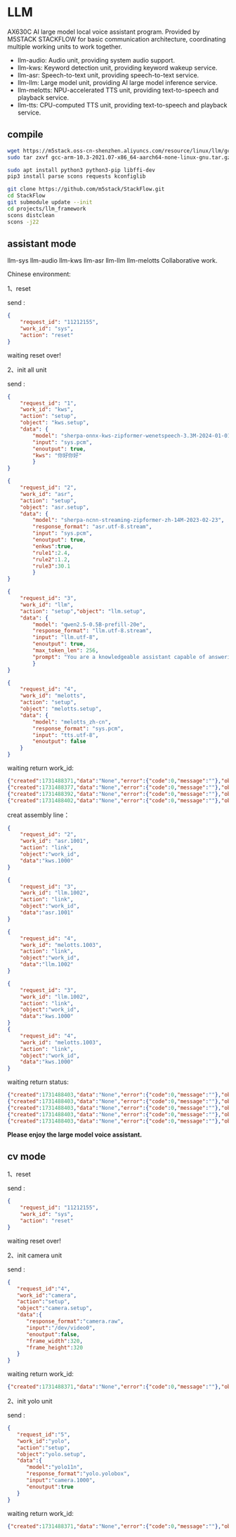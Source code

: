 # LLM
AX630C AI large model local voice assistant program. Provided by M5STACK STACKFLOW for basic communication architecture, coordinating multiple working units to work together.
- llm-audio: Audio unit, providing system audio support.
- llm-kws: Keyword detection unit, providing keyword wakeup service.
- llm-asr: Speech-to-text unit, providing speech-to-text service.
- llm-llm: Large model unit, providing AI large model inference service.
- llm-melotts: NPU-accelerated TTS unit, providing text-to-speech and playback service.
- llm-tts: CPU-computed TTS unit, providing text-to-speech and playback service.

## compile
```bash
wget https://m5stack.oss-cn-shenzhen.aliyuncs.com/resource/linux/llm/gcc-arm-10.3-2021.07-x86_64-aarch64-none-linux-gnu.tar.gz
sudo tar zxvf gcc-arm-10.3-2021.07-x86_64-aarch64-none-linux-gnu.tar.gz -C /opt

sudo apt install python3 python3-pip libffi-dev
pip3 install parse scons requests kconfiglib

git clone https://github.com/m5stack/StackFlow.git
cd StackFlow
git submodule update --init
cd projects/llm_framework
scons distclean
scons -j22

```


## assistant mode
llm-sys llm-audio llm-kws llm-asr llm-llm llm-melotts Collaborative work.

Chinese environment:

1、reset

send :

```json
{
    "request_id": "11212155", 
    "work_id": "sys",
    "action": "reset"
}
```
waiting reset over!

2、init all unit

send :

```json
{
    "request_id": "1",
    "work_id": "kws",
    "action": "setup",
    "object": "kws.setup",
    "data": {
        "model": "sherpa-onnx-kws-zipformer-wenetspeech-3.3M-2024-01-01","response_format": "kws.bool",
        "input": "sys.pcm",
        "enoutput": true,
        "kws": "你好你好"
        }
}

{
    "request_id": "2",
    "work_id": "asr",
    "action": "setup",
    "object": "asr.setup",
    "data": {
        "model": "sherpa-ncnn-streaming-zipformer-zh-14M-2023-02-23",
        "response_format": "asr.utf-8.stream",
        "input": "sys.pcm",
        "enoutput": true,
        "enkws":true,
        "rule1":2.4,
        "rule2":1.2,
        "rule3":30.1
        }
}

{
    "request_id": "3",
    "work_id": "llm",
    "action": "setup","object": "llm.setup",
    "data": {
        "model": "qwen2.5-0.5B-prefill-20e",
        "response_format": "llm.utf-8.stream",
        "input": "llm.utf-8",
        "enoutput": true,
        "max_token_len": 256,
        "prompt": "You are a knowledgeable assistant capable of answering various questions and providing information."
        }
}

{
    "request_id": "4",
    "work_id": "melotts",
    "action": "setup",
    "object": "melotts.setup",
    "data": {
        "model": "melotts_zh-cn",
        "response_format": "sys.pcm",
        "input": "tts.utf-8",
        "enoutput": false
    }
}
```
waiting return work_id:
```json
{"created":1731488371,"data":"None","error":{"code":0,"message":""},"object":"None","request_id":"3","work_id":"asr.1001"}
{"created":1731488377,"data":"None","error":{"code":0,"message":""},"object":"None","request_id":"4","work_id":"llm.1002"}
{"created":1731488392,"data":"None","error":{"code":0,"message":""},"object":"None","request_id":"4","work_id":"melotts.1003"}
{"created":1731488402,"data":"None","error":{"code":0,"message":""},"object":"None","request_id":"2","work_id":"kws.1000"}
```

creat assembly line：
```json
{
    "request_id": "2",
    "work_id": "asr.1001",
    "action": "link",
    "object":"work_id",
    "data":"kws.1000"
}

{
    "request_id": "3",
    "work_id": "llm.1002",
    "action": "link",
    "object":"work_id",
    "data":"asr.1001"
}

{
    "request_id": "4",
    "work_id": "melotts.1003",
    "action": "link",
    "object":"work_id",
    "data":"llm.1002"
}

{
    "request_id": "3",
    "work_id": "llm.1002",
    "action": "link",
    "object":"work_id",
    "data":"kws.1000"
}
{
    "request_id": "4",
    "work_id": "melotts.1003",
    "action": "link",
    "object":"work_id",
    "data":"kws.1000"
}

```

waiting return status:

```json
{"created":1731488403,"data":"None","error":{"code":0,"message":""},"object":"None","request_id":"3","work_id":"llm.1002"}
{"created":1731488403,"data":"None","error":{"code":0,"message":""},"object":"None","request_id":"4","work_id":"melotts.1003"}
{"created":1731488403,"data":"None","error":{"code":0,"message":""},"object":"None","request_id":"2","work_id":"asr.1001"}
{"created":1731488403,"data":"None","error":{"code":0,"message":""},"object":"None","request_id":"4","work_id":"melotts.1003"}
{"created":1731488403,"data":"None","error":{"code":0,"message":""},"object":"None","request_id":"3","work_id":"llm.1002"}
```

**Please enjoy the large model voice assistant.**


## cv mode
1、reset

send :

```json
{
    "request_id": "11212155", 
    "work_id": "sys",
    "action": "reset"
}
```
waiting reset over!

2、init camera unit

send :

```json
{
   "request_id":"4",
   "work_id":"camera",
   "action":"setup",
   "object":"camera.setup",
   "data":{
      "response_format":"camera.raw",
      "input":"/dev/video0",
      "enoutput":false,
      "frame_width":320,
      "frame_height":320
   }
}
```
waiting return work_id:
```json
{"created":1731488371,"data":"None","error":{"code":0,"message":""},"object":"None","request_id":"4","work_id":"camera.1000"}
```

2、init yolo unit

send :

```json
{
   "request_id":"5",
   "work_id":"yolo",
   "action":"setup",
   "object":"yolo.setup",
   "data":{
      "model":"yolo11n",
      "response_format":"yolo.yolobox",
      "input":"camera.1000",
      "enoutput":true
   }
}
```
waiting return work_id:
```json
{"created":1731488371,"data":"None","error":{"code":0,"message":""},"object":"None","request_id":"5","work_id":"yolo.1001"}
```
